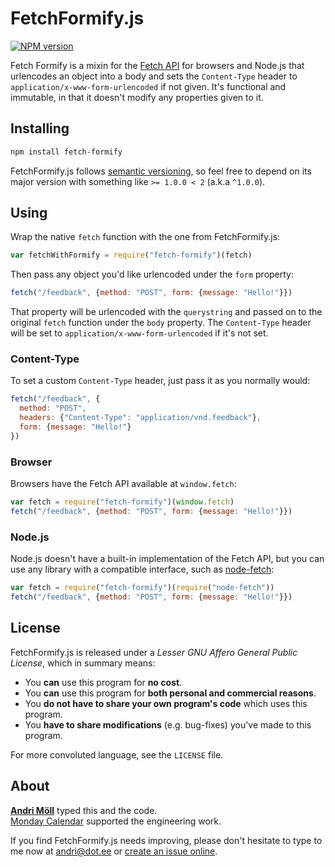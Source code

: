 FetchFormify.js
===============
[![NPM version][npm-badge]](https://www.npmjs.com/package/fetch-formify)

Fetch Formify is a mixin for the [Fetch API][fetch] for browsers and Node.js that urlencodes an object into a body and sets the `Content-Type` header to `application/x-www-form-urlencoded` if not given. It's functional and immutable, in that it doesn't modify any properties given to it.

[npm-badge]: https://img.shields.io/npm/v/fetch-formify.svg
[fetch]: https://developer.mozilla.org/en/docs/Web/API/Fetch_API


Installing
----------
```sh
npm install fetch-formify
```

FetchFormify.js follows [semantic versioning](http://semver.org), so feel free to depend on its major version with something like `>= 1.0.0 < 2` (a.k.a `^1.0.0`).


Using
-----
Wrap the native `fetch` function with the one from FetchFormify.js:

```javascript
var fetchWithFormify = require("fetch-formify")(fetch)
```

Then pass any object you'd like urlencoded under the `form` property:

```javascript
fetch("/feedback", {method: "POST", form: {message: "Hello!"}})
```

That property will be urlencoded with the `querystring` and passed on to the original `fetch` function under the `body` property. The `Content-Type` header will be set to `application/x-www-form-urlencoded` if it's not set.

### Content-Type
To set a custom `Content-Type` header, just pass it as you normally would:

```javascript
fetch("/feedback", {
  method: "POST",
  headers: {"Content-Type": "application/vnd.feedback"},
  form: {message: "Hello!"}
})
```

### Browser
Browsers have the Fetch API available at `window.fetch`:

```javascript
var fetch = require("fetch-formify")(window.fetch)
fetch("/feedback", {method: "POST", form: {message: "Hello!"}})
```

### Node.js
Node.js doesn't have a built-in implementation of the Fetch API, but you can use any library with a compatible interface, such as [node-fetch](https://github.com/bitinn/node-fetch):

```javascript
var fetch = require("fetch-formify")(require("node-fetch"))
fetch("/feedback", {method: "POST", form: {message: "Hello!"}})
```


License
-------
FetchFormify.js is released under a *Lesser GNU Affero General Public License*, which in summary means:

- You **can** use this program for **no cost**.
- You **can** use this program for **both personal and commercial reasons**.
- You **do not have to share your own program's code** which uses this program.
- You **have to share modifications** (e.g. bug-fixes) you've made to this program.

For more convoluted language, see the `LICENSE` file.


About
-----
**[Andri Möll][moll]** typed this and the code.  
[Monday Calendar][monday] supported the engineering work.

If you find FetchFormify.js needs improving, please don't hesitate to type to me now at [andri@dot.ee][email] or [create an issue online][issues].

[email]: mailto:andri@dot.ee
[issues]: https://github.com/moll/js-fetch-formify/issues
[moll]: http://themoll.com
[monday]: https://mondayapp.com
